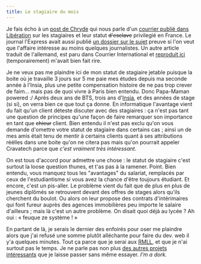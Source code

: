 ```yaml
---
title: Le stagiaire du mois
---
```


Je fais écho à un [post de
Chryde](http://www.chryde.net/blog/2005/06/mon_esclave_sap.html) qui nous
parle d'un [courrier publié dans
Libération](http://www.liberation.fr/page.php?Article=305777) sur les
stagiaires et leur statut <s>d'esclave</s> privilegié en France. Le journal
l'Express avait aussi publié [un dossier sur le
sujet](http://www.lexpress.fr/reussir/dossier/stage/dossier.asp) preuve si
l'on veut que l'affaire intéresse au moins quelques journalistes. Un autre
article traduit de l'allemand, est paru dans Courrier International et
[reproduit ici](http://oz.tuxaco.net/rep/txt/generation_stagiaire.txt)
(temporairement) m'avait bien fait rire.

Je ne veux pas me plaindre ici de mon statut de stagiaire jetable puisque la
boite où je travaille 3 jours sur 5 me paie mes études depuis ma seconde année
à l'Insia, plus une petite compensation histoire de ne pas trop crever de
faim... mais pas de quoi vivre à Paris bien entendu. Donc Papa-Maman powered
:/ Après deux ans de BTS, trois ans d'[Insia](http://www.insia.org), et des
années de stage (si si), on verra bien ce que tout ça donne. En informatique
l'avantage vient du fait qu'un client déteste discuter avec des stagiaires :
ça n'est pas tant une question de principes qu'une façon de faire remarquer
son importance en tant que <s>chieur</s> client. Bien entendu il n'est pas
exclu qu'on vous demande d'omettre votre statut de stagiaire dans certains cas
; ainsi un de mes amis était tenu de mentir à certains clients quant à ses
attributions réélles dans une boite qu'on ne citera pas mais qu'on pourrait
appeler Cravatech parce que _c'est vraiment très intéressant_.

On est tous d'accord pour admettre une chose : le statut de stagiaire c'est
surtout la loose question thunes, et t'as pas à la ramener. Point. Bien
entendu, vous manquez tous les "avantages" du salariat, remplacés par ceux de
l'estudiantisme si vous avez la chance d'être toujours étudiant. Et encore,
c'est un pis-aller. Le problème vient du fait que de plus en plus de jeunes
diplômés se retrouvent devant des offres de stages alors qu'ils cherchent du
boulot. Ou alors on leur propose des contrats d'intérimaires qui font fureur
auprès des agences immobilières peu importe le salaire d'ailleurs ; mais là
c'est un autre problème. On disait quoi déjà au lycée ? Ah oui : « feuque ze
système ! »

En partant de là, je serais le dernier des enfoirés pour oser me plaindre
alors que j'ai refusé une somme plutôt alléchante pour faire du dev. web il
y'a quelques minutes. Tout ça parce que je serai aux
[RMLL](http://www.rencontresmondiales.org), et que je n'ai surtout pas le
temps. Je ne parle pas non plus [des autres projets
intéressants](http://code.google.com/summerofcode.html) que je laisse passer
sans même essayer. _I'm a dork._

